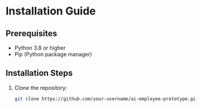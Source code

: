 # Installation Guide

## Prerequisites
- Python 3.8 or higher
- Pip (Python package manager)

## Installation Steps
1. Clone the repository:
   ```bash
   git clone https://github.com/your-username/ai-employee-prototype.git
